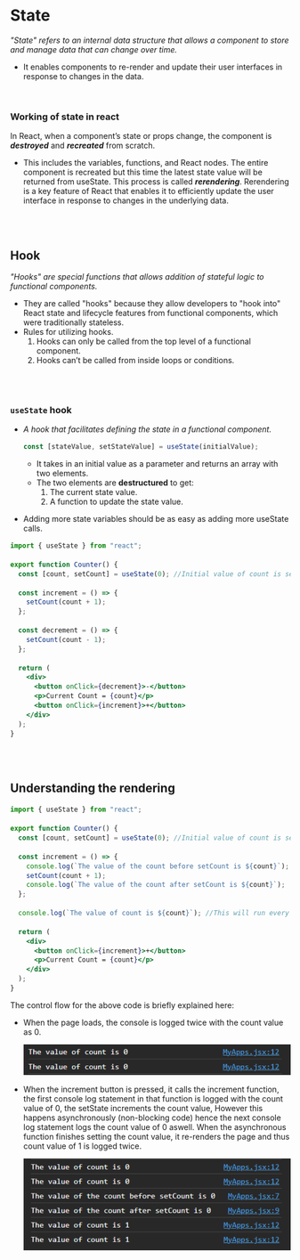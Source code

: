 # State

_"State" refers to an internal data structure that allows a component to store and manage data that can change over time._

- It enables components to re-render and update their user interfaces in response to changes in the data.

<br>

### Working of state in react

In React, when a component’s state or props change, the component is **_destroyed_** and **_recreated_** from scratch.

- This includes the variables, functions, and React nodes. The entire component is recreated but this time the latest state value will be returned from useState. This process is called **_rerendering_**. Rerendering is a key feature of React that enables it to efficiently update the user interface in response to changes in the underlying data.

<br>
<br>

## Hook

_"Hooks" are special functions that allows addition of stateful logic to functional components._

- They are called "hooks" because they allow developers to "hook into" React state and lifecycle features from functional components, which were traditionally stateless.
- Rules for utilizing hooks.
  1. Hooks can only be called from the top level of a functional component.
  1. Hooks can’t be called from inside loops or conditions.

<br>
<br>

### `useState` hook

- _A hook that facilitates defining the state in a functional component._

  ```jsx
  const [stateValue, setStateValue] = useState(initialValue);
  ```

  - It takes in an initial value as a parameter and returns an array with two elements.
  - The two elements are **destructured** to get:
    1. The current state value.
    1. A function to update the state value.

- Adding more state variables should be as easy as adding more useState calls.

```jsx
import { useState } from "react";

export function Counter() {
  const [count, setCount] = useState(0); //Initial value of count is set to 0.

  const increment = () => {
    setCount(count + 1);
  };

  const decrement = () => {
    setCount(count - 1);
  };

  return (
    <div>
      <button onClick={decrement}>-</button>
      <p>Current Count = {count}</p>
      <button onClick={increment}>+</button>
    </div>
  );
}
```

<br>
<br>

## Understanding the rendering

```jsx
import { useState } from "react";

export function Counter() {
  const [count, setCount] = useState(0); //Initial value of count is set to 0.

  const increment = () => {
    console.log(`The value of the count before setCount is ${count}`);
    setCount(count + 1);
    console.log(`The value of the count after setCount is ${count}`);
  };

  console.log(`The value of count is ${count}`); //This will run every time react renders the page.

  return (
    <div>
      <button onClick={increment}>+</button>
      <p>Current Count = {count}</p>
    </div>
  );
}
```

The control flow for the above code is briefly explained here:

- When the page loads, the console is logged twice with the count value as 0.

  ![state1](./_assets/state-1.png)

- When the increment button is pressed, it calls the increment function, the first console log statement in that function is logged with the count value of 0, the setState increments the count value, However this happens asynchronously (non-blocking code) hence the next console log statement logs the count value of 0 aswell. When the asynchronous function finishes setting the count value, it re-renders the page and thus count value of 1 is logged twice.

  ![state1](./_assets/state-2.png)
